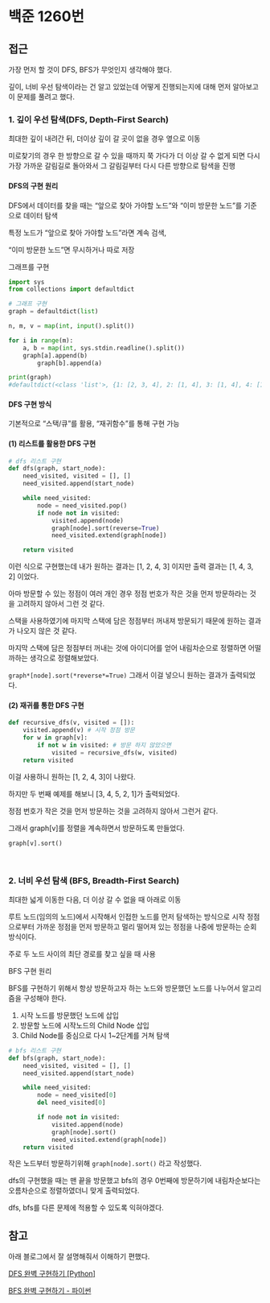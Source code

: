 # 백준 1260번

## 접근

가장 먼저 할 것이 DFS, BFS가 무엇인지 생각해야 했다.

깊이, 너비 우선 탐색이라는 건 알고 있었는데 어떻게 진행되는지에 대해 먼저 알아보고 이 문제를 풀려고 했다.

### 1. 깊이 우선 탐색(DFS, Depth-First Search)

최대한 깊이 내려간 뒤, 더이상 깊이 갈 곳이 없을 경우 옆으로 이동

미로찾기의 경우 한 방향으로 갈 수 있을 때까지 쭉 가다가 더 이상 갈 수 없게 되면 다시 가장 가까운 갈림길로 돌아와서 그 갈림길부터 다시 다른 방향으로 탐색을 진행
<br>

#### DFS의 구현 원리

DFS에서 데이터를 찾을 때는 “앞으로 찾아 가야할 노드”와 “이미 방문한 노드”를 기준으로 데이터 탐색

특정 노드가 “앞으로 찾아 가야할 노드”라면 계속 검색,

“이미 방문한 노드”면 무시하거나 따로 저장

그래프를 구현

```python
import sys
from collections import defaultdict

# 그래프 구현
graph = defaultdict(list)

n, m, v = map(int, input().split())

for i in range(m):
    a, b = map(int, sys.stdin.readline().split())
    graph[a].append(b)
		graph[b].append(a)

print(graph)
#defaultdict(<class 'list'>, {1: [2, 3, 4], 2: [1, 4], 3: [1, 4], 4: [1, 2, 3]})
```

#### DFS 구현 방식

기본적으로 “스택/큐”를 활용, “재귀함수”를 통해 구현 가능

#### (1) 리스트를 활용한 DFS 구현

```python
# dfs 리스트 구현
def dfs(graph, start_node):
    need_visited, visited = [], []
    need_visited.append(start_node)

    while need_visited:
        node = need_visited.pop()
        if node not in visited:
            visited.append(node)
            graph[node].sort(reverse=True)
            need_visited.extend(graph[node])

    return visited
```

이런 식으로 구현했는데 내가 원하는 결과는 [1, 2, 4, 3] 이지만 출력 결과는 [1, 4, 3, 2] 이었다.

아마 방문할 수 있는 정점이 여러 개인 경우 정점 번호가 작은 것을 먼저 방문하라는 것을 고려하지 않아서 그런 것 같다.

스택을 사용하였기에 마지막 스택에 담은 정점부터 꺼내져 방문되기 때문에 원하는 결과가 나오지 않은 것 같다.

마지막 스택에 담은 정점부터 꺼내는 것에 아이디어를 얻어 내림차순으로 정렬하면 어떨까하는 생각으로 정렬해보았다.

`graph*[node].sort(*reverse*=True)` 그래서 이걸 넣으니 원하는 결과가 출력되었다.

#### (2) 재귀를 통한 DFS 구현

```python
def recursive_dfs(v, visited = []):
    visited.append(v) # 시작 정점 방문
    for w in graph[v]:
        if not w in visited: # 방문 하지 않았으면
            visited = recursive_dfs(w, visited)
    return visited
```

이걸 사용하니 원하는 [1, 2, 4, 3]이 나왔다.

하지만 두 번째 예제를 해보니 [3, 4, 5, 2, 1]가 출력되었다.

정점 번호가 작은 것을 먼저 방문하는 것을 고려하지 않아서 그런거 같다.

그래서 graph[v]를 정렬을 계속하면서 방문하도록 만들었다.

`graph[v].sort()`

<br>

### 2. 너비 우선 탐색 (BFS, Breadth-First Search)

최대한 넓게 이동한 다음, 더 이상 갈 수 없을 때 아래로 이동

루트 노드(임의의 노드)에서 시작해서 인접한 노드를 먼저 탐색하는 방식으로 시작 정점으로부터 가까운 정점을 먼저 방문하고 멀리 떨어져 있는 정점을 나중에 방문하는 순회 방식이다.

주로 두 노드 사이의 최단 경로를 찾고 싶을 때 사용

BFS 구현 원리

BFS를 구현하기 위해서 항상 방문하고자 하는 노드와 방문했던 노드를 나누어서 알고리즘을 구성해야 한다.

1. 시작 노드를 방문했던 노드에 삽입
2. 방문할 노드에 시작노드의 Child Node 삽입
3. Child Node를 중심으로 다시 1~2단계를 거쳐 탐색

```python
# bfs 리스트 구현
def bfs(graph, start_node):
    need_visited, visited = [], []
    need_visited.append(start_node)

    while need_visited:
        node = need_visited[0]
        del need_visited[0]

        if node not in visited:
            visited.append(node)
            graph[node].sort()
            need_visited.extend(graph[node])
    return visited
```

작은 노드부터 방문하기위해 `graph[node].sort()` 라고 작성했다.

dfs의 구현했을 때는 맨 끝을 방문했고 bfs의 경우 0번째에 방문하기에 내림차순보다는 오름차순으로 정렬하였더니 맞게 출력되었다.

dfs, bfs를 다른 문제에 적용할 수 있도록 익혀야겠다.

## 참고

아래 블로그에서 잘 설명해줘서 이해하기 편했다.

[DFS 완벽 구현하기 [Python]](https://data-marketing-bk.tistory.com/entry/DFS-완벽-구현하기-파이썬)

[BFS 완벽 구현하기 - 파이썬](https://data-marketing-bk.tistory.com/entry/BFS-완벽-구현하기-파이썬)

